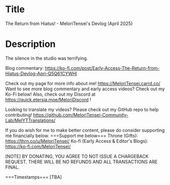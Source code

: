 # Title
The Return from Hiatus! - MeloriTensei's Devlog (April 2025)

# Description
The silence in the studio was terrifying. 

Blog commentary: https://ko-fi.com/post/Early-Access-The-Return-from-Hiatus-Devlog-Apri-Q5Q61CYWHI

Check out my page for more info about me! https://MeloriTensei.carrd.co/
Want to see more blog commentary and early access videos? Check out my Ko-Fi below!
Also, check out my Discord at https://quick.etersia.moe/MeloriDiscord !

Looking to translate my videos? Please check out my GitHub repo to help contributing!
https://github.com/MeloriTensei-Community-Lab/MelYTTranslations/

If you do wish for me to make better content, please do consider supporting me financially below.
===Support me below===
Throne (Gifts): https://thrn.co/u/MeloriTensei/
Ko-fi (Early Access & Editor's Blogs): https://ko-fi.com/MeloriTensei/

[NOTE]
BY DONATING, YOU AGREE TO NOT ISSUE A CHARGEBACK REQUEST. THERE WILL BE NO REFUNDS AND ALL TRANSACTIONS ARE FINAL.

===Timestamps===
[TBA]